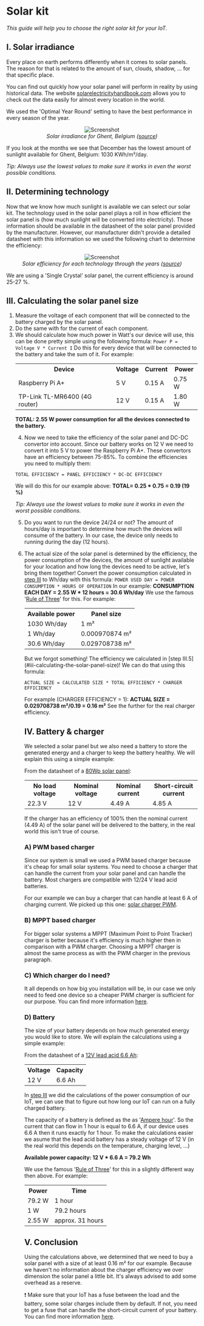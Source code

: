 # Solar kit
*This guide will help you to choose the right solar kit for your IoT.*

## I. Solar irradiance
Every place on earth performs differently when it comes to solar panels.
The reason for that is related to the amount of sun, clouds, shadow, ... for that specific place.

You can find out quickly how your solar panel will perform in reality by using historical data.
The website [solarelectricityhandbook.com](http://solarelectricityhandbook.com/solar-irradiance.html) allows you to check out the data easily for almost every location in the world.

We used the 'Optimal Year Round' setting to have the best performance in every season of the year.

<p align="center">
  <img src="images/solarIrradiance.png" alt="Screenshot">
  <br>
  <i>Solar irradiance for Ghent, Belgium (<a href="http://solarelectricityhandbook.com/solar-irradiance.html" target="_blank">source</a>)</i>
</p>

If you look at the months we see that December has the lowest amount of sunlight available for Ghent, Belgium: 1030 KWh/m²/day.

<i>Tip: Always use the lowest values to make sure it works in even the worst possible conditions.</i>

## II. Determining technology
Now that we know how much sunlight is available we can select our solar kit.
The technology used in the solar panel plays a roll in how efficient the solar panel is (how much sunlight will be converted into electricity). Those information should be available in the datasheet of the solar panel provided by the manufacturer. However, our manufacturer didn't provide a detailed datasheet with this information so we used the following chart to determine the efficiency:

<p align="center">
  <img src="https://upload.wikimedia.org/wikipedia/commons/3/3d/PVeff%28rev170414%29.jpg" alt="Screenshot">
  <br>
  <i>Solar efficiency for each technology through the years (<a href="https://en.wikipedia.org/wiki/Solar_cell_efficiency" target="_blank">source</a>)</i>
</p>

We are using a 'Single Crystal' solar panel, the current efficiency is around 25-27 %.

## III. Calculating the solar panel size
1. Measure the voltage of each component that will be connected to the battery charged by the solar panel.
2. Do the same with for the current of each component.
3. We should calculate how much power in Watt's our device will use, this can be done pretty simple using the following formula: ```Power P = Voltage V * Current I``` Do this for every device that will be connected to the battery and take the sum of it. For example: <table style="width:100%">
	<tr>
    	<th>Device</th>
    	<th>Voltage</th>
    	<th>Current</th>
		<th>Power</th>
	</tr>
	<tr>
    	<td>Raspberry Pi A+</td>
    	<td>5 V</td>
    	<td>0.15 A</td>
		<td>0.75 W</td>
	</tr>
	<tr>
		<td>TP-Link TL-MR6400 (4G router)</td>
		<td>12 V</td>
		<td>0.15 A</td>
		<td>1.80 W</td>
	</tr>
</table>

<b>TOTAL: 2.55 W power consumption for all the devices connected to the battery.</b>

4. Now we need to take the efficiency of the solar panel and DC-DC convertor into account. Since our battery works on 12 V we need to convert it into 5 V to power the Raspberry Pi A+. These convertors have an efficiency between 75-85%. To combine the efficiencies you need to multiply them:

```TOTAL EFFICIENCY = PANEL EFFICIENCY * DC-DC EFFICIENCY```


We will do this for our example above: <b>TOTAL= 0.25 * 0.75 = 0.19 (19 %)</b>

<i>Tip: Always use the lowest values to make sure it works in even the worst possible conditions.</i>

5. Do you want to run the device 24/24 or not? The amount of hours/day is important to determine how much the devices will consume of the battery. In our case, the device only needs to running during the day (12 hours).

6. The actual size of the solar panel is determined by the efficiency, the power consumption of the devices, the amount of sunlight available for your location and how long the devices need to be active, let's bring them together!
Convert the power consumption calculated in [step III](#iii-calculating-the-solar-panel-size) to Wh/day with this formula:
```POWER USED DAY = POWER CONSUMPTION * HOURS OF OPERATION```
In our example: <b>CONSUMPTION EACH DAY = 2.55 W * 12 hours = 30.6 Wh/day</b> We use the famous '[Rule of Three](https://en.wikipedia.org/wiki/Cross-multiplication#Rule_of_Three)' for this. For example: <table style="width:100%">
	<tr>
		<th>Available power</th>
		<th>Panel size</th>
	</tr>
	<tr>
		<td>1030 Wh/day</td>
		<td>1 m²</td>
	</tr>
	<tr>
		<td>1 Wh/day</td>
		<td>0.000970874 m²</td>
	</tr>
	<tr>
		<td>30.6 Wh/day</td>
		<td>0.029708738 m²</td>
	</tr>
</table>
But we forgot something! The efficiency we calculated in [step III.5](#iii-calculating-the-solar-panel-size)! We can do that using this formula:

```ACTUAL SIZE = CALCULATED SIZE * TOTAL EFFICIENCY * CHARGER EFFICIENCY```


For example (CHARGER EFFICIENCY = 1): <b>ACTUAL SIZE = 0.029708738 m²/0.19 = 0.16 m²</b>
See the further for the real charger efficiency.

## IV. Battery & charger
We selected a solar panel but we also need a battery to store the generated energy and a charger to keep the battery healthy.
We will explain this using a simple example:

From the datasheet of a [80Wp solar panel](http://www.conrad.be/ce/nl/product/1485914/):

<table style="width:100%">
	<tr>
		<th>No load voltage</th>
		<th>Nominal voltage</th>
		<th>Nominal current</th>
		<th>Short-circuit current</th>
	</tr>
	<tr>
		<td>22.3 V</td>
		<td>12 V</td>
		<td>4.49 A</td>
		<td>4.85 A</td>
	</tr>
</table>

If the charger has an efficiency of 100% then the nominal current (4.49 A) of the solar panel will be delivered to the battery, in the real world this isn't true of course.

### A) PWM based charger

Since our system is small we used a PWM based charger because it's cheap for small solar systems.
You need to choose a charger that can handle the current from your solar panel and can handle the battery. Most chargers are compatible with 12/24 V lead acid batteries.

For our example we can buy a charger that can handle at least 6 A of charging current. We picked up this one: [solar charger PWM](http://www.conrad.be/ce/nl/product/110864/IVT-200001-Solar-laadregelaar-12-V-24-V-8-A?ref=list).

### B) MPPT  based charger

For bigger solar systems a MPPT (Maximum Point to Point Tracker) charger is better because it's efficiency is much higher then in comparison with a PWM charger.
Choosing a MPPT charger is almost the same process as with the PWM charger in the previous paragraph.

### C) Which charger do I need?
It all depends on how big you installation will be, in our case we only need to feed one device so a cheaper PWM charger is sufficient for our purpose.
You can find more information [here](http://offgridham.com/2015/12/solar-charge-controller/).

### D) Battery
The size of your battery depends on how much generated energy you would like to store.
We will explain the calculations using a simple example:

From the datasheet of a [12V lead acid 6.6 Ah](http://www.conrad.be/ce/nl/product/110752/):

<table style="width:100%">
	<tr>
		<th>Voltage</th>
		<th>Capacity</th>
	</tr>
	<tr>
		<td>12 V</td>
		<td>6.6 Ah</td>
	</tr>
</table>

In [step III](#iii-calculating-the-solar-panel-size) we did the calculations of the power consumption of our IoT, we can use that to figure out how long our IoT can run on a fully charged battery.

The capacity of a battery is defined as the as '[Ampere hour](https://en.wikipedia.org/wiki/Ampere_hour)'. So the current that can flow in 1 hour is equal to 6.6 A, if our device uses 6.6 A then it runs exactly for 1 hour.
To make the calculations easier we asume that the lead acid battery has a steady voltage of 12 V (in the real world this depends on the temperature, charging level, ...)

<b>Available power capacity: 12 V * 6.6 A = 79.2 Wh</b>

We use the famous '[Rule of Three](https://en.wikipedia.org/wiki/Cross-multiplication#Rule_of_Three)' for this in a slightly different way then above. For example: <table style="width:100%">
   <tr>
	   <th>Power</th>
	   <th>Time</th>
   </tr>
   <tr>
	   <td>79.2 W</td>
	   <td>1 hour</td>
   </tr>
   <tr>
	   <td>1 W</td>
	   <td>79.2 hours</td>
   </tr>
   <tr>
	   <td>2.55 W</td>
	   <td>approx. 31 hours</td>
   </tr>
</table>

## V. Conclusion
Using the calculations above, we determined that we need to buy a solar panel with a size of at least 0.16 m² for our example. Because we haven't no information about the charger efficiency we over dimension the solar panel a little bit. It's always advised to add some overhead as a reserve.

:exclamation: Make sure that your IoT has a fuse between the load and the battery, some solar charges include them by default. If not, you need to get a fuse that can handle the short-circuit current of your battery. You can find more information [here](http://www.judgeelectrical.co.uk/domestic-electrical/fuses/fuse-rating.html).
